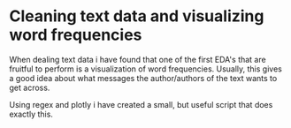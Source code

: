# Cleaning text data and visualizing word frequencies
When dealing text data i have found that one of the first EDA's that are fruitful to perform is a visualization of word frequencies. Usually, this gives a good idea about what messages the author/authors of the text wants to get across. 

Using regex and plotly i have created a small, but useful script that does exactly this. 

